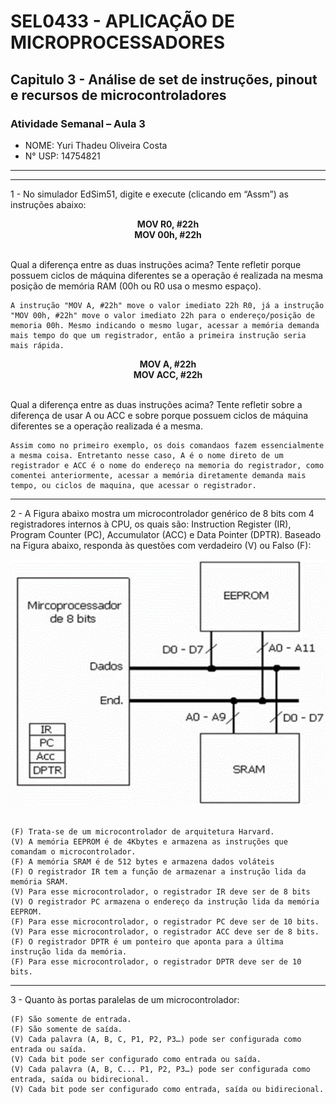  # SEL0433 - APLICAÇÃO DE MICROPROCESSADORES

## Capitulo 3 - Análise de set de instruções, pinout e recursos de microcontroladores

###  Atividade Semanal – Aula 3

 - NOME: Yuri Thadeu Oliveira Costa   
 - N° USP: 14754821

***
***

1 - No simulador EdSim51, digite e execute (clicando em “Assm”) as instruções abaixo:

<div style="text-align: center;">
    <strong>
        MOV R0, #22h<br>
        MOV 00h, #22h
    </strong>
</div><br>

Qual a diferença entre as duas instruções acima? Tente refletir porque possuem ciclos de máquina diferentes se a operação é realizada na mesma posição de memória RAM (00h ou R0 usa o mesmo espaço).

    A instrução "MOV A, #22h" move o valor imediato 22h R0, já a instrução "MOV 00h, #22h" move o valor imediato 22h para o endereço/posição de memoria 00h. Mesmo indicando o mesmo lugar, acessar a memória demanda mais tempo do que um registrador, então a primeira instrução seria mais rápida. 

<div style="text-align: center;">
    <strong>
        MOV A, #22h<br>
        MOV ACC, #22h
    </strong>
</div><br>

Qual a diferença entre as duas instruções acima? Tente refletir sobre a diferença de usar A ou ACC e sobre porque possuem ciclos de máquina diferentes se a operação realizada é a mesma.

    Assim como no primeiro exemplo, os dois comandaos fazem essencialmente a mesma coisa. Entretanto nesse caso, A é o nome direto de um registrador e ACC é o nome do endereço na memoria do registrador, como comentei anteriormente, acessar a memória diretamente demanda mais tempo, ou ciclos de maquina, que acessar o registrador.

***

2 - A Figura abaixo mostra um microcontrolador genérico de 8 bits com 4 registradores internos à CPU, os quais são: Instruction Register (IR), Program Counter (PC), Accumulator (ACC) e Data Pointer (DPTR). Baseado na Figura abaixo, responda às questões com verdadeiro (V) ou Falso (F):

<div style="text-align: center;">
    <img src="./img_atv3.jpg" alt="Microcontrolador Genérico">
</div><br>

    (F) Trata-se de um microcontrolador de arquitetura Harvard.
    (V) A memória EEPROM é de 4Kbytes e armazena as instruções que comandam o microcontrolador.
    (F) A memória SRAM é de 512 bytes e armazena dados voláteis
    (F) O registrador IR tem a função de armazenar a instrução lida da memória SRAM.
    (V) Para esse microcontrolador, o registrador IR deve ser de 8 bits
    (V) O registrador PC armazena o endereço da instrução lida da memória EEPROM.
    (F) Para esse microcontrolador, o registrador PC deve ser de 10 bits.
    (V) Para esse microcontrolador, o registrador ACC deve ser de 8 bits.
    (F) O registrador DPTR é um ponteiro que aponta para a última instrução lida da memória.
    (F) Para esse microcontrolador, o registrador DPTR deve ser de 10 bits.

***

3 - Quanto às portas paralelas de um microcontrolador:

    (F) São somente de entrada.
    (F) São somente de saída.
    (V) Cada palavra (A, B, C, P1, P2, P3…) pode ser configurada como entrada ou saída.
    (V) Cada bit pode ser configurado como entrada ou saída.
    (V) Cada palavra (A, B, C... P1, P2, P3…) pode ser configurada como entrada, saída ou bidirecional.
    (V) Cada bit pode ser configurado como entrada, saída ou bidirecional.